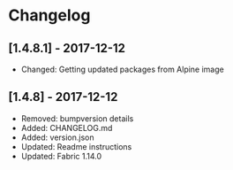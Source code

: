 # Changelog

## [1.4.8.1] - 2017-12-12

* Changed: Getting updated packages from Alpine image

## [1.4.8] - 2017-12-12

* Removed: bumpversion details
* Added: CHANGELOG.md
* Added: version.json
* Updated: Readme instructions
* Updated: Fabric 1.14.0
